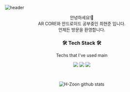 ![header](https://capsule-render.vercel.app/api?type=waving&color=auto&height=300&section=header&text=Hello%20World&desc=Jun's%20Github%20Repositories.&descAlignY=65&fontSize=80)

<p align="center">
안녕하세요!👋<br>
AR CORE와 안드로이드 공부중인 최현준 입니다.<br>
언제든 방문을 환영합니다.<br>
</p>

<h3 align="center">🛠 Tech Stack 🛠</h3>

<p align="center"> Techs that I've used main </p>

<p align="center" display="inline-block">
<img src="https://img.shields.io/badge/Python-3766AB?style=flat-square&logo=Python&logoColor=white">
<img src="https://img.shields.io/badge/Java-007396?style=flat-square&logo=Java&logoColor=white">
<img src="https://img.shields.io/badge/Kotlin-7F52FF?style=flat-square&logo=Kotlin&logoColor=white">
</p>

<br>

<div align=center>

![H-Zoon github stats](https://github-readme-stats.vercel.app/api?username=H-Zoon&show_icons=true)

